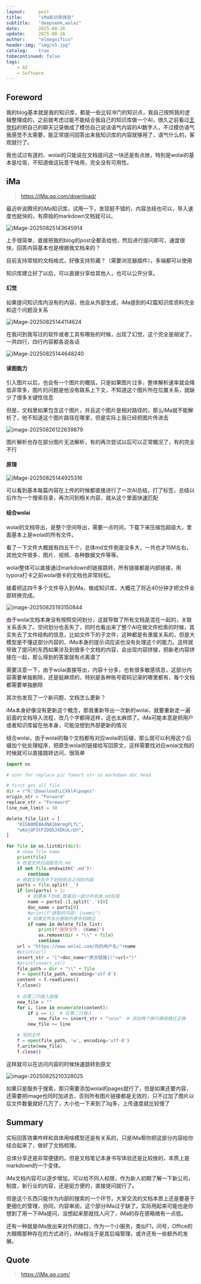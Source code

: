 ```yaml
---
layout:     post
title:      "iMa知识库体验"
subtitle:   "deepseek,wolai"
date:       2025-08-26
update:     2025-08-26
author:     "elmagnifico"
header-img: "img/x5.jpg"
catalog:    true
tobecontinued: false
tags:
    - AI
    - Software
---
```


## Foreword

我的blog基本就是我的知识库，都是一些比较冷门的知识点，我自己按照我的逻辑整理成的，之前就考虑过能不能结合我自己的知识库做一个AI，很久之前看过[王登科](https://greatdk.com/1908.html)的把自己的聊天记录做成了模仿自己说话语气内容的AI数字人，不过模仿语气我感觉不太需要，能正常提问回答出来我知识库的内容就够用了，语气什么的，客观就行了。

我也试过有道的、wolai的只能说在文档提问这一块还是有点挫，特别是wolai的基本是垃圾，不知道做这玩意干啥用，完全没有可用性。



## iMa

> https://iMa.qq.com/download/

最近听说腾讯的iMa知识库，试用一下，发现挺不错的，内容总结也可以，导入速度也挺快的，有原始的markdown文档就可以。

![iMage-20250825143645914](https://img.elmagnifico.tech/static/upload/elmagnifico/20250825143653012.png)

上手很简单，直接把我的blog的post全都丢给他，然后进行提问即可，速度很快，回答内容基本也是根据我文档来的？



目前支持常规的文档格式，好像支持剪藏？（需要浏览器插件），多端都可以使用

知识库建立好了以后，可以直接分享给其他人，也可以公开分享。



#### 幻觉

如果提问知识库内没有的内容，他会从外部生成，iMa提到的42篇知识库资料完全和这个问题没关系

![iMage-20250825144114624](https://img.elmagnifico.tech/static/upload/elmagnifico/20250825144114653.png)



在我问到我写过的软件或者工具有哪些的时候，出现了幻觉，这个完全是胡说了，一共四行，四行内容都各说各话

![iMage-20250825144648240](https://img.elmagnifico.tech/static/upload/elmagnifico/20250825144648261.png)

#### 读图能力

引入图片以后，也会有一个图片的概括，只是如果图片过多，整体解析速率就会降低非常多，图片的问题是他没有联系上下文，不知道这个图片所在位置关系，就缺少了很多关键性信息

但是，文档里如果包含这个图片，并且这个图片是相对路径的，那么iMa就不能解析了，他不知道这个图片路径在哪里，但是实际上我已经把图片传进去

![image-20250826122639879](https://img.elmagnifico.tech/static/upload/elmagnifico/20250826122639903.png)

图片解析也存在部分图片无法解析，有的再次尝试以后可以正常概况了，有的完全不行



#### 原理

![iMage-20250825144925316](https://img.elmagnifico.tech/static/upload/elmagnifico/20250825144925335.png)

可以看到基本每篇内容在上传的时候都直接进行了一次AI总结，打了标签，总结以后作为一个搜索目录，再次问到相关内容，就从这个里面快速匹配



#### 结合wolai

wolai的文档导出，是整个空间导出，需要一点时间，下载下来压缩包超级大，里面基本上是wolai的所有文件。

看了一下文件大概就有四五千个，总体md文件倒是没多大，一共也才15M左右，其他文件很多，图片、视频、各种数据文件等等。

wolai整体可以直接通过markdown的链接跳转，所有链接都是内部链接，用typora打卡之前wolai很卡的文档也非常轻松。



接着把这四千多个文件导入到iMa，做成知识库，大概花了将近40分钟才把文件全部转换完成。

![image-20250825193150844](https://img.elmagnifico.tech/static/upload/elmagnifico/20250825193157922.png)

由于wolai文档本身没有按照空间划分，这就导致了所有文档是混在一起的，关联关系丢失了。空间划分也丢失了，同时也看出来了整个AI在做文件检索的时候，其实失去了文件结构的信息，比如文件下的子文件，这种都是有隶属关系的，但是大模型是不懂这部分内容的，iMa本身的提示词应该也没有处理这个的能力。这样就导致了提问的东西如果涉及到很多个文档的内容，会出现内容拼接，把新老内容拼接在一起，那么得到的答案就有点离谱了



需要注意一下，由于wolai直接导出，内容十分多，也有很多敏感信息，这部分内容需要单独剔除，还是挺麻烦的，特别是各种账号密码记录的哪里都有，每个文档都需要单独删除



其次也发现了一个新问题，文档怎么更新？

iMa本身好像没有更新这个概念，那我重新导出一次新的wolai，就要重新走一遍前面的文档导入流程，改几个字都得这样，这也太麻烦了。iMa可能本意是把用户或者知识库留在他本身，可能没想到外部更新的情况



结合wolai，由于wolai的每个文档都有对应wolai的后缀，那么就可以利用这个后缀加个批处理程序，把原生wolai的链接给写回原文，这样需要找对应wolai文档的时候就可以直接跳转访问，很简单

```python
import os

# user for replace pic fomart str in markdown doc head

# first get all file
dir = r"K:\Download\LCXkl4\pages"
origin_str = "Forward"
replace_str = "Foreword"
line_num_limit = 30

delete_file_list = [
    "81SN8ME8AdNA16WrmgFLfL",
    "wKojQFStFZDQ5JXDkULrUn",
]

for file in os.listdir(dir):
    # show file name
    print(file)
    # 检查文件后缀是否为.md
    if not file.endswith('.md'):
        continue
    # 获取文件名中下划线到点之间的内容
    parts = file.split('_')
    if len(parts) > 1:
        # 如果有下划线,取最后一部分并去掉.md后缀
        name = parts[-1].split('.')[0]
        doc_name = parts[0]
        #print(f"提取的内容: {name}")
        # 如果文件名在删除列表中则跳过
        if name in delete_file_list:
            print(f"删除文件: {name}")
            os.remove(dir + "\\" + file)
            continue
    url = "https://www.wolai.com/你的用户名/"+name
    #print(url)
    insert_str = "["+doc_name+"原文链接]("+url+")"
    #print(insert_str)
    file_path = dir + "\\" + file
    f = open(file_path, encoding='utf-8')
    content = f.readlines()
    f.close()
    
    # 在第二行插入链接
    new_file = ""
    for i, line in enumerate(content):
        if i == 1:  # 在第二行插入
            new_file += insert_str + "\n\n"  # 添加两个换行确保格式正确
        new_file += line

    # 写回文件
    f = open(file_path, 'w', encoding='utf-8')
    f.write(new_file)
    f.close()
```



这样就可以在访问内容的时候快速跳转到原文

![image-20250825210328025](https://img.elmagnifico.tech/static/upload/elmagnifico/20250825210328054.png)

如果只是服务于搜索，那只需要添加wolai的pages就行了，但是如果还要内容，还需要把image也同时加进去，否则所有图片链接都是无效的，只不过加了图片以后文件数量就好几万了，大小也一下来到了3g多，上传速度就比较慢了



## Summary

实际回答效果咋样和具体用啥模型还是有关系的，只是iMa帮你把这部分内容给你结合起来了，做好了文档梳理。

总体分享还是非常便捷的，但是文档笔记本身书写体验还是比较挫的，本质上是markdown的一个变体。

iMa文档内容可以逐步增加，可以给不同人权限，作为新人初期了解一下新公司，制度，新行业的内容，还是挺方便的，直接提问就行了。

但是这个东西只能作为内部的搜索的一个环节，大家交流的文档本质上还是要基于更细化的管理，协同，内容审阅，这个部分iMa过于缺了，实际用起来可能也是你想到了用一下iMa提问，没想起来那就找人问了，iMa的存在感略微有一点低。

还有一种就是iMa放出来对外的接口，作为一个小服务，类似F1，问号，Office的大眼睛那种存在的方式进行，iMa相当于是其后端管理，或许还有一些额外的发展。



## Quote

> https://iMa.qq.com/
